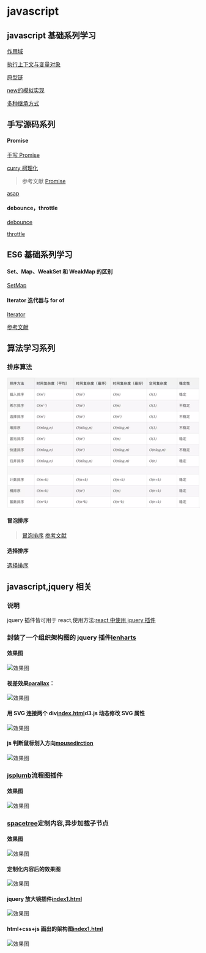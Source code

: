 # javascript

## javascript 基础系列学习

[作用域](./interview/ES5/scope.md)

[执行上下文与变量对象](./interview/ES5/execution-context.md)

[原型链](./interview/prototype/prototype.md)

[new的模拟实现](./interview/ES5/new.md)

[多种继承方式](./interview/prototype/extends.md)

## 手写源码系列

#### Promise

[手写 Promise](./interview/function/promise.js)

[curry 柯理化](./interview/functional/curry.md)

> 参考文献
> [Promise](https://github.com/then/promise)

[asap](https://github.com/kriskowal/asap)

>

#### debounce，throttle

[debounce](./interview/debounce.md)

[throttle](./interview/debounce.md)

## ES6 基础系列学习

#### Set、Map、WeakSet 和 WeakMap 的区别

[SetMap](./interview/ES6/SetMap.md)

#### Iterator 迭代器与 for of

[Iterator](https://github.com/liubin915249126/javascript/blob/master/interview/ES6/Iterator.md)

[参考文献](https://github.com/mqyqingfeng/Blog/issues/90)

## 算法学习系列

### 排序算法

![排序算法](./image/sort.webp)

#### 冒泡排序

> [冒泡排序](./interview/algorithm/bubble-sort.md)
> [参考文献](https://www.jianshu.com/p/eb191e4b2bc1)

#### 选择排序

[选择排序](./interview/algorithm/selection-sort.md)

## javascript,jquery 相关

<!-- 说明 -->

### 说明

jquery 插件皆可用于 react,使用方法:[react 中使用 jquery 插件](https://github.com/liubin915249126/react-study/tree/master/jquery%20in%20react)

<!--lencharts-->

### 封装了一个组织架构图的 jquery 插件[lenharts](https://github.com/liubin915249126/javascript/tree/master/lencharts)

#### 效果图

![效果图](https://github.com/liubin915249126/javascript/blob/master/lencharts/image/lenchart.gif)

<!--视差效果-->

#### 视差效果[parallax](https://github.com/liubin915249126/javascript/blob/master/Parallax/index.html)：

![效果图](https://github.com/liubin915249126/javascript/blob/master/Parallax/img/parallax.gif)

#### 用 SVG 连接两个 div[index.html](https://github.com/liubin915249126/javascript/blob/master/SVG/index.html)d3.js 动态修改 SVG 属性

![效果图](https://github.com/liubin915249126/javascript/blob/master/SVG/image/svgDrag.gif)

<!--判断鼠标划入方向-->

#### js 判断鼠标划入方向[mousedirction](https://github.com/liubin915249126/javascript/blob/master/mouseDirction.html)

![效果图](https://github.com/liubin915249126/javascript/blob/master/image/dirction.gif)

<!-- jsplumb -->

### [jsplumb](https://github.com/liubin915249126/javascript/tree/master/jsplumb)流程图插件

#### 效果图

![效果图](https://github.com/liubin915249126/javascript/blob/master/jsplumb/image/index.gif)

<!-- spacetree -->

### [spacetree](https://github.com/liubin915249126/javascript/tree/master/spacetree)定制内容,异步加载子节点

#### 效果图

![效果图](https://github.com/liubin915249126/javascript/blob/master/spacetree/image/spacetree1.gif)

#### 定制化内容后的效果图

![效果图](https://github.com/liubin915249126/javascript/blob/master/spacetree/image/spacetree.gif)

#### jquery 放大镜插件[index1.html](https://github.com/liubin915249126/javascript/blob/master/imagezoom/index1.html)

![效果图](https://github.com/liubin915249126/javascript/blob/master/imagezoom/image/imagezoom.gif)

#### html+css+js 画出的架构图[index1.html](https://github.com/liubin915249126/javascript/blob/master/lencharts/examples/index1.html)

![效果图](https://github.com/liubin915249126/javascript/blob/master/lencharts/image/%E7%89%B9%E5%8C%BA%E5%BB%BA%E5%8F%91.png)
